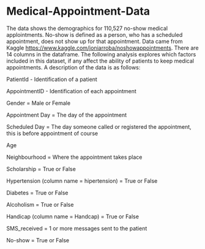 # Medical-Appointment-Data

The data shows the demographics for 110,527 no-show medical applointments. No-show is defined as a person, who has a scheduled appointment, does not show up for that appointment. Data came from Kaggle https://www.kaggle.com/joniarroba/noshowappointments. There are 14 columns in the dataframe. The following analysis explores which factors included in this dataset, if any affect the ability of patients to keep medical appointments. A description of the data is as follows:

PatientId - Identification of a patient

AppointmentID - Identification of each appointment

Gender = Male or Female

Appointment Day = The day of the appointment

Scheduled Day = The day someone called or registered the appointment, this is before appointment of course

Age

Neighbourhood = Where the appointment takes place

Scholarship = True or False

Hypertension (column name = hipertension) = True or False

Diabetes = True or False

Alcoholism = True or False

Handicap (column name = Handcap) = True or False

SMS_received = 1 or more messages sent to the patient

No-show = True or False
